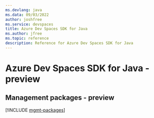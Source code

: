 ```yaml
---
ms.devlang: java
ms.data: 09/03/2022
author: joshfree
ms.service: devspaces
title: Azure Dev Spaces SDK for Java
ms.author: jfree
ms.topic: reference
description: Reference for Azure Dev Spaces SDK for Java
---
```

# Azure Dev Spaces SDK for Java - preview

## Management packages - preview
[!INCLUDE [mgmt-packages](dev-spaces-mgmt-index.md)]